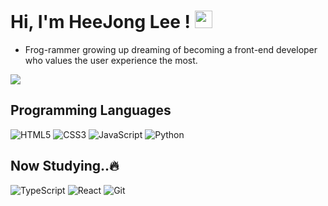 # Hi, I'm HeeJong Lee ! <img src="https://media.giphy.com/media/hvRJCLFzcasrR4ia7z/giphy.gif" width="28px" height="28px">
 * Frog-rammer growing up dreaming of becoming a front-end developer who values the user experience the most.

<a href="https://frogrammer.notion.site/Coding-Test-Practice-180c69a688174a2a8f9ac5c726e53901?pvs=4"><img src="https://img.shields.io/badge/Study Note-000000?style=for-the-badge&logo=Notion&logoColor=ffffff"></a>
## Programming Languages
![HTML5](https://img.shields.io/badge/-HTML5-F05032?style=for-the-badge&logo=html5&logoColor=ffffff)
![CSS3](https://img.shields.io/badge/-CSS3-007ACC?style=for-the-badge&logo=css3)
![JavaScript](https://img.shields.io/badge/-JavaScript-%23F7DF1C?style=for-the-badge&logo=javascript&logoColor=000000&labelColor=%23F7DF1C&color=%23FFCE5A)
<img alt="Python" src ="https://img.shields.io/badge/Python-3776AB.svg?&style=for-the-badge&logo=Python&logoColor=white"/>

## Now Studying..🔥
![TypeScript](https://img.shields.io/badge/-TypeScript-007ACC?style=for-the-badge&logo=typescript&logoColor=white)
![React](https://img.shields.io/badge/-React-222222?style=for-the-badge&logo=react)
![Git](https://img.shields.io/badge/-Git-F05032?style=for-the-badge&logo=git&logoColor=ffffff)
